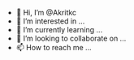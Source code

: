 - 👋 Hi, I’m @Akritkc
- 👀 I’m interested in ...
- 🌱 I’m currently learning ...
- 💞️ I’m looking to collaborate on ...
- 📫 How to reach me ...

<!---
Akritkc/Akritkc is a ✨ special ✨ repository because its `README.md` (this file) appears on your GitHub profile.
You can click the Preview link to take a look at your changes.
--->
